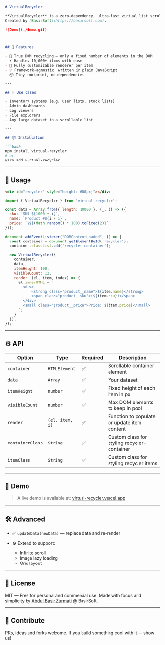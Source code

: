 ````markdown
# VirtualRecycler

**VirtualRecycler** is a zero-dependency, ultra-fast virtual list scroller inspired by Android's RecyclerView — built with performance and simplicity in mind.
Created by [BasirSoft](https://basirsoft.com).

![Demo](./demo.gif)

---

## 🚀 Features

- 🔁 True DOM recycling — only a fixed number of elements in the DOM
- ⚡ Handles 10,000+ items with ease
- 🧱 Fully customizable renderer per item
- 💡 Framework-agnostic, written in plain JavaScript
- 📦 Tiny footprint, no dependencies

---

## 💡 Use Cases

- Inventory systems (e.g. user lists, stock lists)
- Admin dashboards
- Log viewers
- File explorers
- Any large dataset in a scrollable list

---

## 📦 Installation

```bash
npm install virtual-recycler
# or
yarn add virtual-recycler
````

---

## 🧩 Usage

```html
<div id="recycler" style="height: 600px;"></div>
```

```js
import { VirtualRecycler } from 'virtual-recycler';

const data = Array.from({ length: 10000 }, (_, i) => ({
  sku: `SKU-${1000 + i}`,
  name: `Product #${i + 1}`,
  price: `$${(Math.random() * 100).toFixed(2)}`
}));

document.addEventListener("DOMContentLoaded", () => {
  const container = document.getElementById('recycler');
  container.classList.add('recycler-container');

  new VirtualRecycler({
    container,
    data,
    itemHeight: 100,
    visibleCount: 12,
    render: (el, item, index) => {
      el.innerHTML = `
        <div>
            <strong class="product__name">${item.name}</strong>
            <span class="product__sku">(${item.sku})</span>
        </div>
        <small class="product__price">Price: ${item.price}</small>
      `;
    }
  });
});
```

---

## ⚙️ API

| Option           | Type            | Required   | Description                                |
| ---------------- | --------------- | ---------- | ------------------------------------------ |
| `container`      | `HTMLElement`   | ✅        | Scrollable container element                |
| `data`           | `Array`         | ✅        | Your dataset                                |
| `itemHeight`     | `number`        | ✅        | Fixed height of each item in px             |
| `visibleCount`   | `number`        | ✅        | Max DOM elements to keep in pool            |
| `render`         | `(el, item, i)` | ✅        | Function to populate or update item content |
| `containerClass` | `String`        | ✅        | Custom class for styling recycler-container |
| `itemClass`      | `String`        | ✅        | Custom class for styling recycler items     |

---

## 📸 Demo

> A live demo is available at: [virtual-recycler.vercel.app](https://virtual-recycler.vercel.app)

---

## 🛠️ Advanced

* ✅ `updateData(newData)` — replace data and re-render
* ⚙️ Extend to support:

  * Infinite scroll
  * Image lazy loading
  * Grid layout

---

## 📄 License

MIT — Free for personal and commercial use.
Made with focus and simplicity by [Abdul Basir Zurmati](https://github.com/BasirZ1) @ BasirSoft.

---

## 🧠 Contribute

PRs, ideas and forks welcome.
If you build something cool with it — show us!

